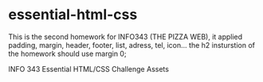 essential-html-css
==================
This is the second homework for INFO343 (THE PIZZA WEB), it applied padding, margin, header, footer, list, adress, tel, icon...
the h2 insturstion of the homework should use margin 0;

INFO 343 Essential HTML/CSS Challenge Assets
